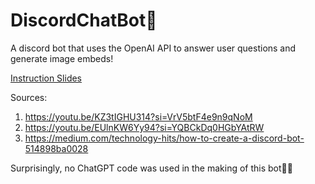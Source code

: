 # DiscordChatBot:robot:
A discord bot that uses the OpenAI API to answer user questions and generate image embeds!

[Instruction Slides](https://docs.google.com/presentation/d/1OBEHuss3eDCz7FLbO6o9Hjg59SXrApu8JcYgEBn_AXo/edit?usp=sharing)

Sources:
1. https://youtu.be/KZ3tIGHU314?si=VrV5btF4e9n9qNoM
2. https://youtu.be/EUlnKW6Yy94?si=YQBCkDq0HGbYAtRW
3. https://medium.com/technology-hits/how-to-create-a-discord-bot-514898ba0028

Surprisingly, no ChatGPT code was used in the making of this bot:tada::tada: